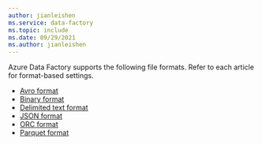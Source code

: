 ```yaml
---
author: jianleishen
ms.service: data-factory
ms.topic: include
ms.date: 09/29/2021
ms.author: jianleishen
---
```

<!--
    Common for all ADF file-based connectors
-->

Azure Data Factory supports the following file formats. Refer to each article for format-based settings.

- [Avro format](../format-avro.md)
- [Binary format](../format-binary.md)
- [Delimited text format](../format-delimited-text.md)
- [JSON format](../format-json.md)
- [ORC format](../format-orc.md)
- [Parquet format](../format-parquet.md)
